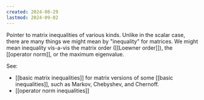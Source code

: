 ```yaml
---
created: 2024-08-29
lastmod: 2024-09-02
---
```

Pointer to matrix inequalities of various kinds. Unlike in the scalar case, there are many things we might mean by "inequality" for matrices. We might mean inequality vis-a-vis the matrix order ([[Loewner order]]), the [[operator norm]], or the maximum eigenvalue. 

See: 
- [[basic matrix inequalities]] for matrix versions of some [[basic inequalities]], such as Markov, Chebyshev, and Chernoff. 
- [[operator norm inequalities]] 









